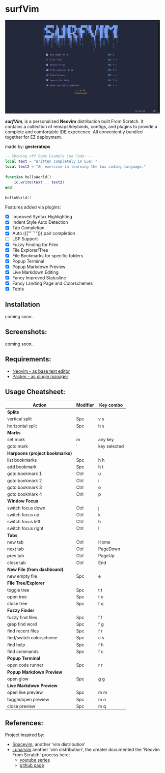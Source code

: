 <!-- README.md for surfVim -->
<!-- TODO:
    - add install directions
    - add Table of contents if file gets too long
        - syntax: `1. [name](#headerName)`
-->
# surfVim
![surfVim Preview Screenshot](screenshots/surfPreview.png)

***surfVim***, is a personalized **Neovim** distribution built From Scratch. 
It contains a collection of remaps/keybinds, configs, and plugins 
to provide a complete and comfortable IDE experience.
All conveniently bundled together for EZ deployment.

made by: **gesteratops**

```lua
-- Showing off Some Example Lua Code: --
local text = "Written completely in Lua! " 
local text2 = "An exercise in learning the Lua coding language."

function helloWorld()
    io.write(text .. text2)
end

helloWorld()
```

Features added via plugins:
- [x] Improved Syntax Highlighting
- [x] Indent Style Auto Detection
- [x] Tab Completion 
- [x] Auto ({["'``'"]}) pair completion
- [ ] LSP Support
- [x] Fuzzy Finding for Files
- [x] File Explorer/Tree
- [x] File Bookmarks for specific folders
- [x] Popup Terminal
- [x] Popup Markdown Preview
- [x] Live Markdown Editing
- [x] Fancy Improved Statusline
- [x] Fancy Landing Page and Colorschemes
- [x] Tetris 

## Installation

coming soon..

## Screenshots:

coming soon..

## Requirements:
- [Neovim - as base text editor](https://github.com/neovim/neovim)
- [Packer - as plugin manager](https://github.com/wbthomason/packer.nvim)

## Usage Cheatsheet:

| Action | Modifier | Key combo |
| ------ | ----- | ----- |
| **Splits**
| vertical split | Spc | v s 
| horizontal split | Spc | h s 
| **Marks**
| set mark | m | any key 
| goto mark | ' | key selected 
| **Harpoons (project bookmarks)** 
| list bookmarks | Spc | h h 
| add bookmark | Spc | h t 
| goto bookmark 1 | Ctrl | u
| goto bookmark 2 | Ctrl | i
| goto bookmark 3 | Ctrl | o
| goto bookmark 4 | Ctrl | p
| **Window Focus** 
| switch focus down   | Ctrl | j
| switch focus up     | Ctrl | k
| switch focus left   | Ctrl | h
| switch focus right  | Ctrl | l
| **Tabs**
| new tab    | Ctrl | Home
| next tab   | Ctrl | PageDown
| prev tab   | Ctrl | PageUp
| close tab  | Ctrl | End
| **New File (from dashboard)**
| new empty file  | Spc | e
| **File Tree/Explorer**
| toggle tree  | Spc | t t 
| open tree    | Spc | t o
| close tree   | Spc | t q
| **Fuzzy Finder**
| fuzzy find files          | Spc | f f
| grep find word            | Spc | f g
| find recent files         | Spc | f r
| find/switch colorscheme   | Spc | c s 
| find help                 | Spc | f h
| find commands             | Spc | f c
| **Popup Terminal**
| open code runner  | Spc | r r
| **Popup Markdown Preview**
| open glow         | Spc | g g
| **Live Markdown Preview**
| open live preview    | Spc |m m
| toggle/open preview  | Spc |m o
| close preview        | Spc |m q

## References:
Project inspired by:

- [Spacevim](https://spacevim.org/), another 'vim distribution'
- [Lunarvim](https://github.com/LunarVim/LunarVim) another 'vim distribution', the creater documented the 'Neovim From Scratch' process here:
    - [youtube series](https://youtube.com/playlist?list=PLhoH5vyxr6Qq41NFL4GvhFp-WLd5xzIzZ)
    - [github page](https://github.com/LunarVim/Neovim-from-scratch)

<!-- README.md for surfVim: html comments work in markdown too wheeeee -->
